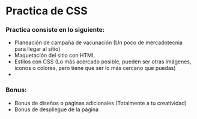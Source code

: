 # Practica de CSS
### Practica consiste en lo siguiente:
- Planeación de campaña de vacunación (Un poco de mercadotecnia para llegar al sitio)
- Maquetación del sitio con HTML
- Estilos con CSS (Lo más acercado posible, pueden ser otras imágenes, íconos o colores, pero tiene que ser lo más cercano que puedas)
-
### Bonus:
- Bonus de diseños o páginas adicionales (Totalmente a tu creatividad)
- Bonus de despliegue de la página 